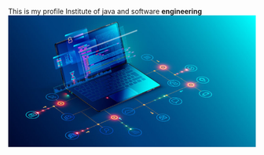This is my profile
Institute of java and software **engineering**
![GitHub Logo](assets/images/Top-6-Software-Development-Methodologies.jpg)
